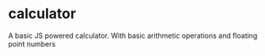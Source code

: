 # calculator
A basic JS powered calculator. With basic arithmetic operations and floating point numbers

